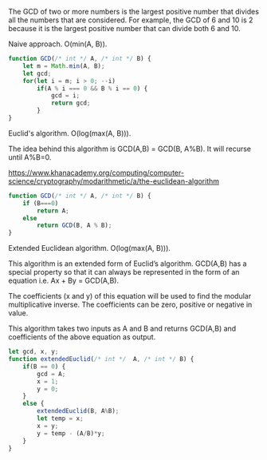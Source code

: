 The GCD of two or more numbers is the largest positive number that divides all
the numbers that are considered. For example, the GCD of 6 and 10 is 2 because
it is the largest positive number that can divide both 6 and 10.

Naive approach. O(min(A, B)).

```js
function GCD(/* int */ A, /* int */ B) {
    let m = Math.min(A, B);
    let gcd;
    for(let i = m; i > 0; --i)
        if(A % i === 0 && B % i == 0) {
            gcd = i;
            return gcd;
        }
}
```

Euclid's algorithm. O(log(max(A, B))).

The idea behind this algorithm is GCD(A,B) = GCD(B, A%B). It will recurse until A%B=0.

https://www.khanacademy.org/computing/computer-science/cryptography/modarithmetic/a/the-euclidean-algorithm

```js
function GCD(/* int */ A, /* int */ B) {
    if (B===0)
        return A;
    else
        return GCD(B, A % B);
}

```

Extended Euclidean algorithm.  O(log(max(A, B))).

This algorithm is an extended form of Euclid’s algorithm. GCD(A,B) has a special
property so that it can always be represented in the form of an equation i.e. 
Ax + By = GCD(A,B).

The coefficients (x and y) of this equation will be used to find the modular
multiplicative inverse. The coefficients can be zero, positive or negative in
value.

This algorithm takes two inputs as A and B and returns GCD(A,B) and coefficients of the
above equation as output.

```js
let gcd, x, y;
function extendedEuclid(/* int */  A, /* int */ B) {
    if(B == 0) {
        gcd = A;
        x = 1;
        y = 0;
    }
    else {
        extendedEuclid(B, A%B);
        let temp = x;
        x = y;
        y = temp - (A/B)*y;
    }
}
```
